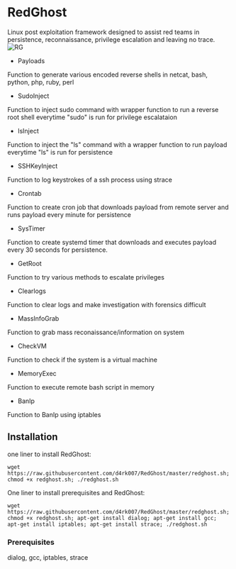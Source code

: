 # RedGhost
Linux post exploitation framework designed to assist red teams in persistence, reconnaissance, privilege escalation and leaving no trace. 
![RG](https://user-images.githubusercontent.com/44454186/61988879-02d8a680-b017-11e9-8bc7-fb9673545026.PNG)

- Payloads

Function to generate various encoded reverse shells in
netcat, bash, python, php, ruby, perl

- SudoInject

Function to inject sudo command with wrapper function to run a reverse root shell everytime "sudo" is run for privilege     escalataion

- lsInject 

Function to inject the "ls" command with a wrapper function to run payload everytime "ls" is run for persistence

- SSHKeyInject

Function to log keystrokes of a ssh process using strace

- Crontab

Function to create cron job that downloads payload from remote server and runs payload every minute for persistence

- SysTimer

Function to create systemd timer that downloads and executes payload every 30 seconds for persistence.

- GetRoot

Function to try various methods to escalate privileges


- Clearlogs

Function to clear logs and make investigation with forensics difficult


- MassInfoGrab

Function to grab mass reconaissance/information on system

- CheckVM

Function to check if the system is a virtual machine


- MemoryExec

Function to execute remote bash script in memory


- BanIp

Function to BanIp using iptables


## Installation

one liner to install RedGhost:
```
wget https://raw.githubusercontent.com/d4rk007/RedGhost/master/redghost.sh; chmod +x redghost.sh; ./redghost.sh
```

One liner to install prerequisites and RedGhost:
```
wget https://raw.githubusercontent.com/d4rk007/RedGhost/master/redghost.sh; chmod +x redghost.sh; apt-get install dialog; apt-get install gcc; apt-get install iptables; apt-get install strace; ./redghost.sh
```

### Prerequisites

dialog, gcc, iptables, strace
